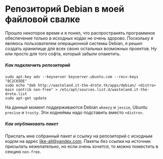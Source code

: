 Репозиторий Debian в моей файловой свалке
=========================================

Прошло некоторое время и я понял, что распространять программное обеспечение только в исходных кодах не очень здорово. Поскольку я являюсь пользователем операционной системы Debian, я решил создать хранилище для всех своих остальных возможных проектов. Ну или просто для того софта, который забыли опакетить.

##### Как подключить репозиторий

    sudo apt-key adv --keyserver keyserver.ubuntu.com --recv-keys "8C2C65DE"
    sudo echo "deb http://wasteland.it-the-drote.tk/apps/debian/ <distro> main contrib non-free" > /etc/apt/sources.list.d/wasteland.it-the-drote.list
    sudo apt-get update

На данный момент поддерживаются Debian `wheezy` и `jessie`, Ubuntu `precise` и `trusty`. Эти коднеймы надо подставить вместо `<distro>`.

##### Как опубликовать пакет

Прислать мне собранный пакет и ссылку на репозиторий с исходным кодом на адрес <like-all@yandex.com>. Пакеты без ссылки на источник присылать нежелательно, но если очень хочется, то можно поместить в секцию `non-free`.

